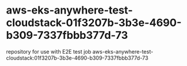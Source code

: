 # aws-eks-anywhere-test-cloudstack-01f3207b-3b3e-4690-b309-7337fbbb377d-73
repository for use with E2E test job aws-eks-anywhere-test-cloudstack:01f3207b-3b3e-4690-b309-7337fbbb377d-73
